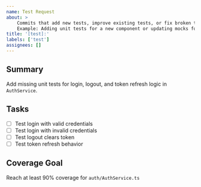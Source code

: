 ```yaml
---
name: Test Request
about: >
    Commits that add new tests, improve existing tests, or fix broken test cases.
    Example: Adding unit tests for a new component or updating mocks for integration tests.
title: '[test]:'
labels: ['test']
assignees: []
---
```

## Summary

Add missing unit tests for login, logout, and token refresh logic in `AuthService`.

## Tasks

- [ ] Test login with valid credentials
- [ ] Test login with invalid credentials
- [ ] Test logout clears token
- [ ] Test token refresh behavior

## Coverage Goal

Reach at least 90% coverage for `auth/AuthService.ts`
